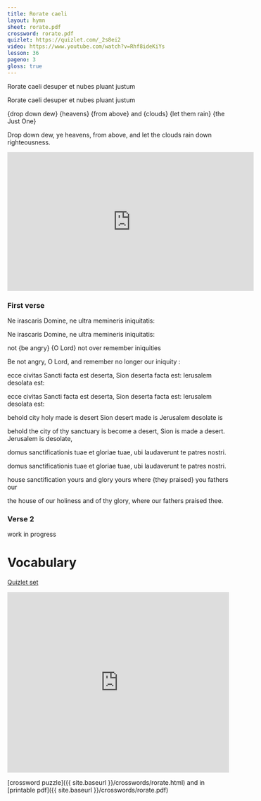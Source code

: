 ```yaml
---
title: Rorate caeli
layout: hymn
sheet: rorate.pdf
crossword: rorate.pdf
quizlet: https://quizlet.com/_2s8ei2
video: https://www.youtube.com/watch?v=Rhf8ideKiYs
lesson: 36
pageno: 3
gloss: true
---
```


<div data-gloss>
<p>Rorate caeli desuper et nubes pluant justum</p>
<p>Rorate caeli desuper et nubes pluant justum</p>
<p>{drop down dew} {heavens} {from above} and {clouds} {let them rain} {the Just One}</p>
<p>Drop down dew, ye heavens, from above, and let the clouds rain down righteousness.</p>
</div>


<iframe width="560" height="315" src="https://www.youtube-nocookie.com/embed/Rhf8ideKiYs?rel=0" frameborder="0" allowfullscreen></iframe>

### First verse

<div data-gloss>
<p>Ne irascaris Domine, ne ultra memineris iniquitatis:</p>
<p>Ne irascaris Domine, ne ultra memineris iniquitatis:</p>
<p>not {be angry} {O Lord} not over remember iniquities</p>
<p>Be not angry, O Lord, and remember no longer our iniquity :</p>
</div>

<div data-gloss>
<p>ecce civitas Sancti facta est deserta, Sion deserta facta est: Ierusalem desolata est: </p>
<p>ecce civitas Sancti facta est deserta, Sion deserta facta est: Ierusalem desolata est: </p>
<p>behold city holy made is desert Sion desert made is Jerusalem desolate is</p>
<p>behold the city of thy sanctuary is become a desert, Sion is made a desert. Jerusalem is desolate,</p>
</div>

<div data-gloss>
<p>domus sanctificationis tuae et gloriae tuae, ubi laudaverunt te patres nostri.</p>
<p>domus sanctificationis tuae et gloriae tuae, ubi laudaverunt te patres nostri.</p>
<p>house sanctification yours and glory yours where {they praised} you fathers our</p>
<p>the house of our holiness and of thy glory, where our fathers praised thee.</p>
</div>

### Verse 2

work in progress

# Vocabulary

[Quizlet set](https://quizlet.com/_2s8ei2)

<iframe src="https://quizlet.com/168353642/flashcards/embed" height="410" width="100%" style="border:0"></iframe>

[crossword puzzle]({{ site.baseurl }}/crosswords/rorate.html) and in [printable pdf]({{ site.baseurl }}/crosswords/rorate.pdf)

